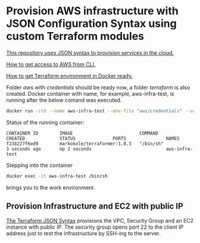 # Provision AWS infrastructure with JSON Configuration Syntax using custom Terraform modules

[This repository uses JSON syntax to provision services in the cloud.](https://www.terraform.io/docs/language/syntax/json.html)

[How to get access to AWS from CLI.](https://github.com/markokole/iac-aws-modules#access-to-aws)

[How to get Terraform environment in Docker ready.](https://github.com/markokole/iac-aws-modules#create-work-environment)

Folder *aws* with *credentials* should be ready now, a folder *terraform* is also created. Docker container with name, for example, aws-infra-test, is running after the below comand was executed.

```bash
docker run -itd --name aws-infra-test --env-file "aws/credentials" --volume $PWD/terraform:/local-git markokole/terraformer:1.0.3
```

Status of the running container:

```shell
CONTAINER ID        IMAGE                         COMMAND             CREATED             STATUS              PORTS               NAMES
f238227f6ed9        markokole/terraformer:1.0.3   "/bin/sh"           3 seconds ago       Up 2 seconds                            aws-infra-test
```

Stepping into the container

```bash
docker exec -it aws-infra-test /bin/sh
```

brings you to the work environment.

## Provision Infrastructure and EC2 with public IP

[The Terraform JSON Syntax](terraform/public-ec2/provision.tf.json) provisions the VPC, Security Group and an EC2 instance with public IP. The security group opens port 22 to the client IP address just to test the infrastructure by SSH-ing to the server.